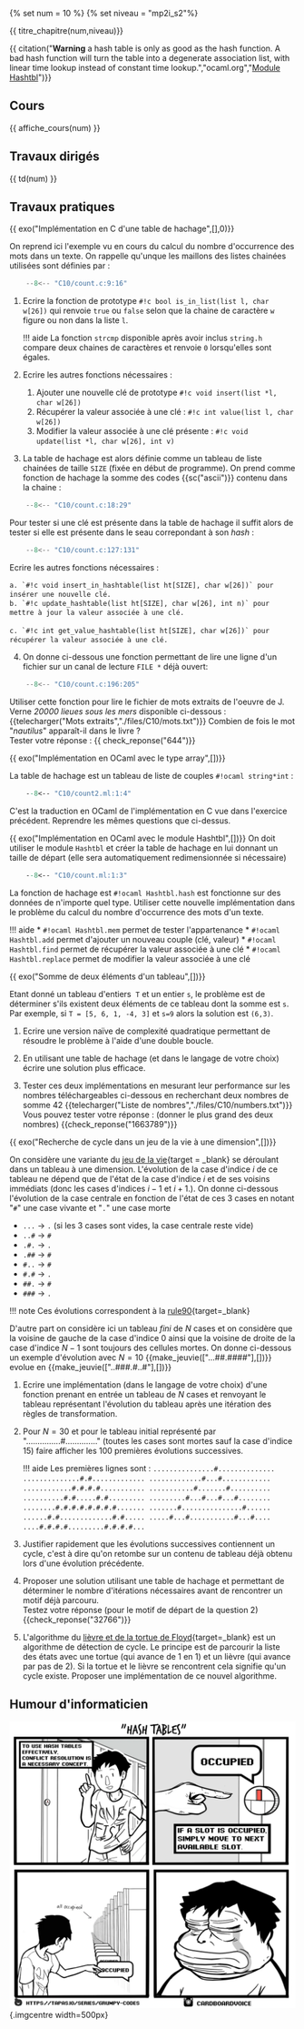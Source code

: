 {% set num = 10 %}
{% set niveau = "mp2i_s2"%}

{{ titre_chapitre(num,niveau)}}

{{ citation("**Warning** a hash table is only as good as the hash function. A bad hash function will turn the table into a degenerate association list, with linear time lookup instead of constant time lookup.","ocaml.org","[Module Hashtbl](https://v2.ocaml.org/api/Hashtbl.html)")}}

## Cours

{{ affiche_cours(num) }}

## Travaux dirigés

{{ td(num) }}


## Travaux pratiques

{{ exo("Implémentation en C d'une table de hachage",[],0)}}

On reprend ici l'exemple vu en cours du calcul du nombre d'occurrence des mots dans un texte. On rappelle qu'unque les maillons des listes chainées utilisées sont définies par :
```c
    --8<-- "C10/count.c:9:16"
```

1. Ecrire la fonction de prototype `#!c bool is_in_list(list l, char w[26])` qui renvoie `true` ou `false` selon que la chaine de caractère `w` figure ou non dans la liste `l`.

    !!! aide
        La fonction `strcmp` disponible après avoir inclus `string.h` compare deux chaines de caractères et renvoie `0` lorsqu'elles sont égales.

2. Ecrire les autres fonctions nécessaires :

    1. Ajouter une nouvelle clé de prototype `#!c void insert(list *l, char w[26])` 
    2. Récupérer la valeur associée à une clé : `#!c int value(list l, char w[26])`
    3. Modifier la valeur associée à une clé présente : `#!c void update(list *l, char w[26], int v)`

3. La table de hachage est alors définie comme un tableau de liste chainées de taille `SIZE` (fixée en début de programme). On prend comme fonction de hachage la somme des codes {{sc("ascii")}} contenu dans la chaine :
```c
    --8<-- "C10/count.c:18:29"
```
Pour tester si une clé est présente dans la table de hachage il suffit alors de tester si elle est présente dans le seau correpondant à son *hash* :
```c
    --8<-- "C10/count.c:127:131"
```
Ecrire les autres fonctions nécessaires :

    a. `#!c void insert_in_hashtable(list ht[SIZE], char w[26])` pour insérer une nouvelle clé.
    b. `#!c update_hashtable(list ht[SIZE], char w[26], int n)` pour mettre à jour la valeur associée à une clé.
    
    c. `#!c int get_value_hashtable(list ht[SIZE], char w[26])` pour récupérer la valeur associée à une clé.

4. On donne ci-dessous une fonction permettant de lire une ligne d'un fichier sur un canal de lecture `FILE *` déjà ouvert:
```c
    --8<-- "C10/count.c:196:205"
```
Utiliser cette fonction pour lire le fichier de mots extraits de l'oeuvre de J. Verne *20000 lieues sous les mers* disponible ci-dessous :
{{telecharger("Mots extraits","./files/C10/mots.txt")}}
Combien de fois le mot "*nautilus*" apparaît-il dans le livre ?  
Tester votre réponse : {{ check_reponse("644")}}

{{ exo("Implémentation en OCaml avec le type array",[])}}

La table de hachage est un tableau de liste de couples  `#!ocaml string*int` :
```ocaml
    --8<-- "C10/count2.ml:1:4"
```

C'est la traduction en OCaml de l'implémentation en C vue dans l'exercice précédent.
Reprendre les mêmes questions que ci-dessus.

{{ exo("Implémentation en OCaml avec le module Hashtbl",[])}}
On doit utiliser le module `Hashtbl` et créer la table de hachage en lui donnant un taille de départ (elle sera automatiquement redimensionnée si nécessaire) 
```ocaml
    --8<-- "C10/count.ml:1:3"
```
La fonction de hachage est `#!ocaml Hashtbl.hash` est fonctionne sur des données de n'importe quel type.
Utiliser cette nouvelle implémentation dans le problème du calcul du nombre d'occurrence des mots d'un texte.

!!! aide
    * `#!ocaml Hashtbl.mem` permet de tester l'appartenance
    * `#!ocaml Hashtbl.add` permet d'ajouter un nouveau couple (clé, valeur)
    * `#!ocaml Hashtbl.find` permet de récupérer la valeur associée à une clé
    * `#!ocaml Hashtbl.replace` permet de modifier la valeur associée à une clé


{{ exo("Somme de deux éléments d'un tableau",[])}}

Etant donné un tableau d'entiers  `T` et un entier `s`, le problème est de déterminer s'ils existent  deux éléments de ce tableau dont la somme est `s`. Par exemple, si `T = [5, 6, 1, -4, 3]` et `s=9` alors  la solution est `(6,3)`.

1. Ecrire une version naïve de complexité quadratique permettant de résoudre le problème à l'aide d'une double boucle.

2. En utilisant une table de hachage (et dans le langage de votre choix) écrire une solution plus efficace.

3. Tester ces deux implémentations en mesurant leur performance sur les nombres téléchargeables ci-dessous en recherchant deux nombres de somme 42
{{telecharger("Liste de nombres","./files/C10/numbers.txt")}} 
Vous pouvez tester votre réponse : (donner le plus grand des deux nombres) {{check_reponse("1663789")}}

{{ exo("Recherche de cycle dans un jeu de la vie à une dimension",[])}}

On considère une variante du [jeu de la vie](https://fr.wikipedia.org/wiki/Jeu_de_la_vie){target = _blank} se déroulant dans un tableau à une dimension. L'évolution de la case d'indice $i$ de ce tableau ne dépend que de l'état de la case d'indice $i$ et de ses voisins immédiats (donc les cases d'indices $i-1$ et $i+1$.). On donne ci-dessous l'évolution de la case centrale en fonction de l'état de ces 3 cases en notant "`#`" une case vivante et "`.`" une case morte 

* `...` $\rightarrow$ `.` (si les 3 cases sont vides, la case centrale reste vide)
* `..#` $\rightarrow$ `#`
* `.#.` $\rightarrow$ `.`
* `.##` $\rightarrow$ `#`
* `#..` $\rightarrow$ `#`
* `#.#` $\rightarrow$ `.`
* `##.` $\rightarrow$ `#`
* `###` $\rightarrow$ `.`

!!! note
    Ces évolutions correspondent à la [rule90](https://en.wikipedia.org/wiki/Rule_90){target=_blank}

D'autre part on considère ici un tableau *fini* de $N$ cases et on considère que la voisine de gauche de la case d'indice 0 ainsi que la voisine de droite de la case d'indice $N-1$ sont toujours des cellules mortes.
On donne ci-dessous un exemple d'évolution avec $N=10$
{{make_jeuvie(["...##.####"],[])}} evolue en {{make_jeuvie(["..###.#..#"],[])}}

1. Ecrire une implémentation (dans le langage de votre choix) d'une fonction prenant en entrée un tableau de $N$ cases et renvoyant le tableau représentant l'évolution du tableau après une itération des règles de transformation.

2. Pour $N=30$ et pour le tableau initial représenté par "...............#.............." (toutes les cases sont mortes sauf la case d'indice 15) faire afficher les 100 premières évolutions successives.

    !!! aide
        Les premières lignes sont :
        ```
        ...............#..............
        ..............#.#.............
        .............#...#............
        ............#.#.#.#...........
        ...........#.......#..........
        ..........#.#.....#.#.........
        .........#...#...#...#........
        ........#.#.#.#.#.#.#.#.......
        .......#...............#......
        ......#.#.............#.#.....
        .....#...#...........#...#....
        ....#.#.#.#.........#.#.#.#...
        ```

3. Justifier rapidement que les évolutions successives contiennent un cycle, c'est à dire qu'on retombe sur un contenu de tableau déjà obtenu lors d'une évolution précédente.

4. Proposer une solution utilisant une table de hachage et permettant de déterminer le nombre d'itérations nécessaires avant de rencontrer un motif déjà parcouru.  
Testez votre réponse (pour le motif de départ de la question 2) {{check_reponse("32766")}} 

5. L'algorithme du [lièvre et de la tortue de Floyd](https://en.wikipedia.org/wiki/Cycle_detection#Floyd's_tortoise_and_hare){target=_blank} est un algorithme de détection de cycle. Le principe est de parcourir la liste des états avec une tortue (qui avance de 1 en 1) et un lièvre (qui avance par pas de 2). Si la tortue et le lièvre se rencontrent cela signifie qu'un cycle existe. Proposer une implémentation de ce nouvel algorithme.


## Humour d'informaticien

![semicolon](./Images/C10/ht.webp){.imgcentre width=500px}